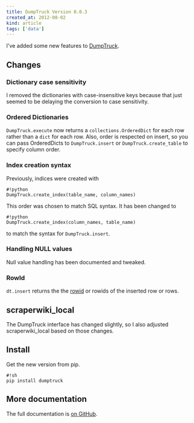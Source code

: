 ```yaml
---
title: DumpTruck Version 0.0.3
created_at: 2012-08-02
kind: article
tags: ['data']
---
```


I've added some new features to [DumpTruck](http://www.dumptruck.io).

## Changes

### Dictionary case sensitivity
I removed the dictionaries with case-insensitive keys because that just seemed
to be delaying the conversion to case sensitivity.

### Ordered Dictionaries
`DumpTruck.execute` now returns a `collections.OrderedDict` for each row rather
than a `dict` for each row. Also, order is respected on insert, so you can pass
OrderedDicts to `DumpTruck.insert` or `DumpTruck.create_table` to specify
column order.

### Index creation syntax
Previously, indices were created with

    #!python
    DumpTruck.create_index(table_name, column_names)

This order was chosen to match SQL syntax. It has been changed to

    #!python
    DumpTruck.create_index(column_names, table_name)

to match the syntax for `DumpTruck.insert`.

### Handling NULL values
Null value handling has been documented and tweaked.

### RowId
`dt.insert` returns the
the [rowid](http://www.sqlite.org/lang_createtable.html#rowid)
or rowids of the inserted row or rows.

## scraperwiki_local

The DumpTruck interface has changed slightly, so I also adjusted
scraperwiki_local based on those changes.

## Install

Get the new version from pip.

    #!sh
    pip install dumptruck

## More documentation

The full documentation is [on GitHub](https://github.com/tlevine/dumptruck).
